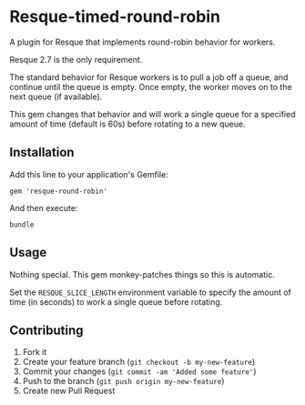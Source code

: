 Resque-timed-round-robin
==================

A plugin for Resque that implements round-robin behavior for workers.

Resque 2.7 is the only requirement.

The standard behavior for Resque workers is to pull a job off a queue,
and continue until the queue is empty.  Once empty, the worker moves
on to the next queue (if available).

This gem changes that behavior and will work a single queue for a specified amount of time (default is 60s) before rotating to a new queue.

## Installation

Add this line to your application's Gemfile:

    gem 'resque-round-robin'

And then execute:

    bundle

## Usage

Nothing special.  This gem monkey-patches things so this is automatic.

Set the `RESQUE_SLICE_LENGTH` environment variable to specify the amount of time (in seconds) to work a single queue before rotating.

## Contributing

1. Fork it
2. Create your feature branch (`git checkout -b my-new-feature`)
3. Commit your changes (`git commit -am 'Added some feature'`)
4. Push to the branch (`git push origin my-new-feature`)
5. Create new Pull Request
